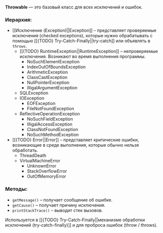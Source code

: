 **Throwable** — это базовый класс для всех исключений и ошибок. 

### Иерархия:

- [[Исключение (Exception)||Exception]] – представляет проверяемые исключения (checked exceptions), которые нужно обрабатывать с помощью [[{TODO} Try-Catch-Finally||try-catch]] или объявлять в `throws`.
	- [[{TODO} RuntimeException||RuntimeException]] – непроверяемые исключения. Возникают во время выполнения программы. 
		- NoSuchElementException
		- IndexOutOfBoundsException
		- ArithmeticException
		- ClassCastException
		- NullPointerException
		- IlligalArgumentException
	- SQLException
	- IOException
		- EOFException
		- FileNotFoundException
	- ReflectiveOperationException
		- NoSuchFieldException
		- IlligalAccessException
		- ClassNotFoundException
		- NoSuchMethodException
- [[{TODO} Error||Error]] – представляет критические ошибки, возникающие в среде выполнения, которые обычно нельзя обработать.
	- ThreadDeath
	- VirtualMachineError
		- UnknownError
		- StackOverflowError
		- OutOfMemoryError


### Методы:

- `getMessage()` – получает сообщение об ошибке.
- `getCause()` – получает причину исключения.
- `printStackTrace()` – выводит стек вызовов.

  
Используется в [[{TODO} Try-Catch-Finally||механизме обработки исключений (try-catch-finally)]] и для проброса ошибок (throw / throws).